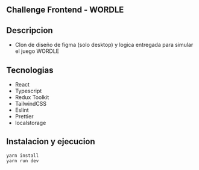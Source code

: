 
## Challenge Frontend - WORDLE

## Descripcion

- Clon de diseño de figma (solo desktop) y logica entregada para simular el juego WORDLE

## Tecnologias

- React
- Typescript
- Redux Toolkit
- TailwindCSS
- Eslint
- Prettier
- localstorage

## Instalacion y ejecucion

```
yarn install
yarn run dev
```

